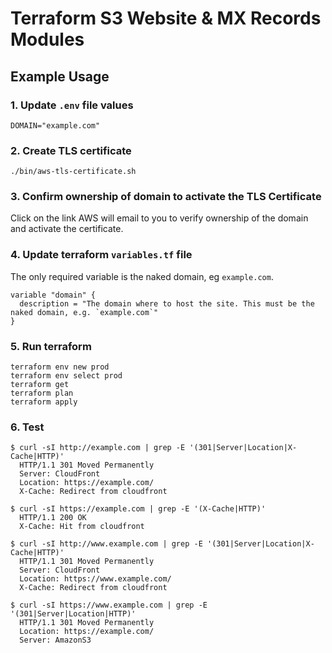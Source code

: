 # Terraform S3 Website & MX Records Modules


## Example Usage


### 1. Update `.env` file values
```Shell
DOMAIN="example.com"
```


### 2. Create TLS certificate
```Shell
./bin/aws-tls-certificate.sh
```


### 3. Confirm ownership of domain to activate the TLS Certificate
Click on the link AWS will email to you to verify ownership of the domain and activate the certificate.


### 4. Update terraform `variables.tf` file
The only required variable is the naked domain, eg `example.com`.
```HCL
variable "domain" {
  description = "The domain where to host the site. This must be the naked domain, e.g. `example.com`"
}
```


### 5. Run terraform
```Shell
terraform env new prod
terraform env select prod
terraform get
terraform plan
terraform apply
```


### 6. Test
```Shell
$ curl -sI http://example.com | grep -E '(301|Server|Location|X-Cache|HTTP)'
  HTTP/1.1 301 Moved Permanently
  Server: CloudFront
  Location: https://example.com/
  X-Cache: Redirect from cloudfront

$ curl -sI https://example.com | grep -E '(X-Cache|HTTP)'
  HTTP/1.1 200 OK
  X-Cache: Hit from cloudfront

$ curl -sI http://www.example.com | grep -E '(301|Server|Location|X-Cache|HTTP)'
  HTTP/1.1 301 Moved Permanently
  Server: CloudFront
  Location: https://www.example.com/
  X-Cache: Redirect from cloudfront

$ curl -sI https://www.example.com | grep -E '(301|Server|Location|HTTP)'
  HTTP/1.1 301 Moved Permanently
  Location: https://example.com/
  Server: AmazonS3
```
